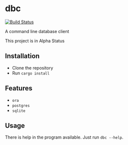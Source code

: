 # dbc

[![Build Status](https://api.cirrus-ci.com/github/tmuerell/dbc.svg)](https://cirrus-ci.com/github/tmuerell/dbc)


A command line database client

This project is in Alpha Status

## Installation

* Clone the repository
* Run `cargo install`

## Features

* `ora`
* `postgres`
* `sqlite`

## Usage

There is help in the program available. Just run `dbc --help`.
